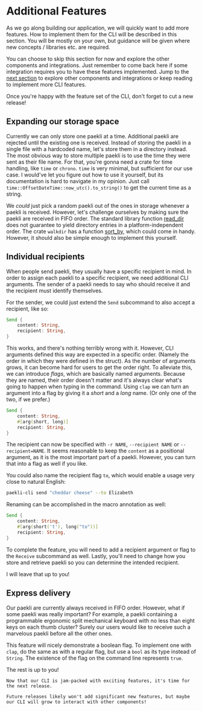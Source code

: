 # Additional Features

As we go along building our application, we will quickly want to add more features.
How to implement them for the CLI will be described in this section.
You will be mostly on your own, but guidance will be given where new concepts / libraries etc. are required.

You can choose to skip this section for now and explore the other components and integrations.
Just remember to come back here if some integration requires you to have these features implemented.
Jump to the [next section](./where_next.md) to explore other components and integrations or keep reading to implement more CLI features.

Once you're happy with the feature set of the CLI, don't forget to cut a new release!

## Expanding our storage space

Currently we can only store one paekli at a time.
Additional paekli are rejected until the existing one is received.
Instead of storing the paekli in a single file with a hardcoded name, let's store them in a directory instead.
The most obvious way to store multiple paekli is to use the time they were sent as their file name.
For that, you're gonna need a crate for time handling, like `time` or `chrono`.
`time` is very minimal, but sufficient for our use case.
I would've let you figure out how to use it yourself, but its documentation is hard to navigate in my opinion.
Just call `time::OffsetDateTime::now_utc().to_string()` to get the current time as a string.

We _could_ just pick a random paekli out of the ones in storage whenever a paekli is received.
However, let's challenge ourselves by making sure the paekli are received in FIFO order.
The standard library function [read_dir](https://doc.rust-lang.org/stable/std/fs/fn.read_dir.html#platform-specific-behavior) does not guarantee to yield directory entries in a platform-independent order.
The crate `walkdir` has a function [sort_by](https://docs.rs/walkdir/latest/walkdir/struct.WalkDir.html#method.sort_by), which could come in handy.
However, it should also be simple enough to implement this yourself.

## Individual recipients

When people send paekli, they usually have a specific recipient in mind.
In order to assign each paekli to a specific recipient, we need additional CLI arguments.
The sender of a paekli needs to say who should receive it and the recipient must identify themselves.

For the sender, we could just extend the `Send` subcommand to also accept a recipient, like so:

```rust
Send {
    content: String,
    recipient: String,
}
```

This works, and there's nothing terribly wrong with it.
However, CLI arguments defined this way are expected in a specific order.
(Namely the order in which they were defined in the struct).
As the number of arguments grows, it can become hard for users to get the order right.
To alleviate this, we can introduce _flags_, which are basically named arguments.
Because they are named, their order doesn't matter and it's always clear what's going to happen when typing in the command.
Using `clap` we can turn an argument into a flag by giving it a _short_ and a _long_ name.
(Or only one of the two, if we prefer.)

```rust
Send {
    content: String,
    #[arg(short, long)]
    recipient: String,
}
```

The recipient can now be specified with `-r NAME`, `--recipient NAME` or `--recipient=NAME`.
It seems reasonable to keep the `content` as a positional argument, as it is the most important part of a paekli.
However, you can turn that into a flag as well if you like.

You could also name the recipient flag `to`, which would enable a usage very close to natural English:

```sh
paekli-cli send "cheddar cheese" --to Elizabeth
```

Renaming can be accomplished in the macro annotation as well:

```rust
Send {
    content: String,
    #[arg(short('t'), long("to"))]
    recipient: String,
}
```

To complete the feature, you will need to add a recipient argument or flag to the `Receive` subcommand as well.
Lastly, you'll need to change how you store and retrieve paekli so you can determine the intended recipient.

I will leave that up to you!

## Express delivery

Our paekli are currently always received in FIFO order.
However, what if some paekli was really important?
For example, a paekli containing a programmable ergonomic split mechanical keyboard with no less than eight keys on each thumb cluster?
Surely our users would like to receive such a marvelous paekli before all the other ones.

This feature will nicely demonstrate a boolean flag.
To implement one with `clap`, do the same as with a regular flag, but use a `bool` as its type instead of `String`.
The existence of the flag on the command line represents `true`.

The rest is up to you!

```admonish check title="Release"
Now that our CLI is jam-packed with exciting features, it's time for the next release.

Future releases likely won't add significant new features, but maybe our CLI will grow to interact with other components!
```
